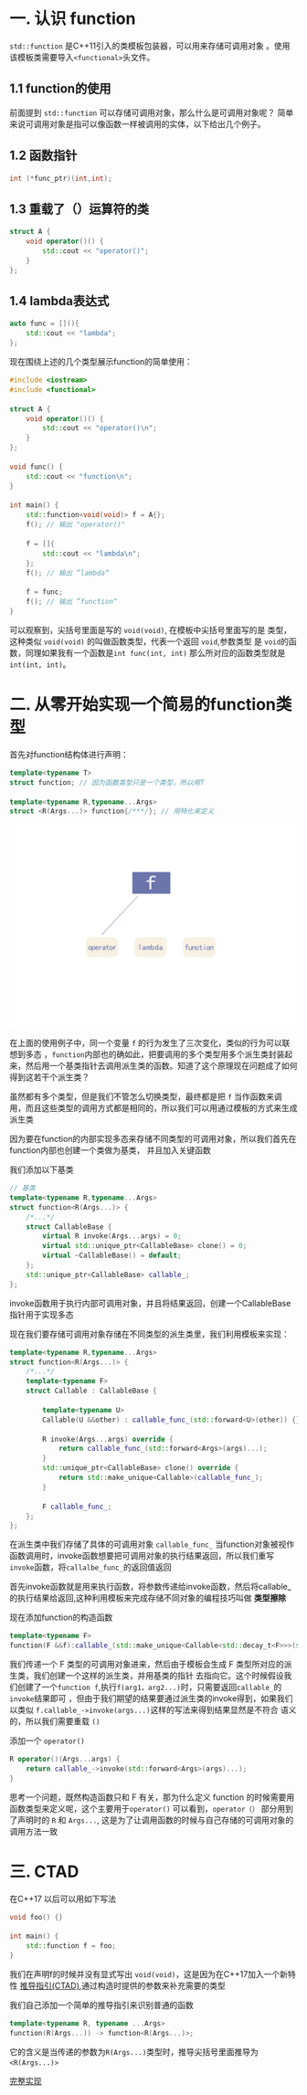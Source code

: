# 一. 认识 function

`std::function` 是C++11引入的类模板包装器，可以用来存储可调用对象
。使用该模板类需要导入`<functional>`头文件。
## 1.1 function的使用
前面提到 `std::function` 可以存储可调用对象，那么什么是可调用对象呢？
简单来说可调用对象是指可以像函数一样被调用的实体，以下给出几个例子。

## 1.2 函数指针
~~~cpp
int (*func_ptr)(int,int);
~~~
## 1.3 重载了（）运算符的类
~~~cpp
struct A {
    void operator()() {
        std::cout << "operator()";
    }
};
~~~
## 1.4 lambda表达式
~~~cpp
auto func = [](){
    std::cout << "lambda";
};
~~~

现在围绕上述的几个类型展示function的简单使用：
~~~cpp
#include <iostream>
#include <functional>
    
struct A {
    void operator()() {
        std::cout << "operator()\n";
    }
};

void func() {
    std::cout << "function\n";
}

int main() {
    std::function<void(void)> f = A{};
    f(); // 输出 "operator()"
    
    f = []{
        std::cout << "lambda\n";
    };
    f(); // 输出 ”lambda“
    
    f = func;
    f(); // 输出 ”function“
}
~~~

可以观察到，尖括号里面是写的 `void(void)`, 在模板中尖括号里面写的是 类型，这种类似 `void(void)` 的叫做函数类型，代表一个返回 `void`,参数类型
是 `void`的函数，同理如果我有一个函数是`int func(int, int)` 那么所对应的函数类型就是`int(int, int)`。

# 二. 从零开始实现一个简易的function类型

首先对function结构体进行声明：
~~~cpp
template<typename T>
struct function; // 因为函数类型只是一个类型，所以用T

template<typename R,typename...Args>
struct <R(Args...)> function{/***/}; // 用特化来定义
~~~

![](../../img/doc_tinystl_function1.jpg)

在上面的使用例子中，同一个变量 `f` 的行为发生了三次变化，类似的行为可以联想到多态
，`function`内部也的确如此，把要调用的多个类型用多个派生类封装起来，然后用一个基类指针去调用派生类的函数。知道了这个原理现在问题成了如何得到这若干个派生类？


虽然都有多个类型，但是我们不管怎么切换类型，最终都是把 `f` 当作函数来调用，而且这些类型的调用方式都是相同的，所以我们可以用通过模板的方式来生成派生类

因为要在function的内部实现多态来存储不同类型的可调用对象，所以我们首先在function内部也创建一个类做为基类，
并且加入关键函数


我们添加以下基类
~~~cpp
// 基类
template<typename R,typename...Args>
struct function<R(Args...)> {
    /*...*/
    struct CallableBase {
        virtual R invoke(Args...args) = 0;
        virtual std::unique_ptr<CallableBase> clone() = 0;
        virtual ~CallableBase() = default;
    };
    std::unique_ptr<CallableBase> callable_;
};
~~~

invoke函数用于执行内部可调用对象，并且将结果返回，创建一个CallableBase指针用于实现多态

现在我们要存储可调用对象存储在不同类型的派生类里，我们利用模板来实现：
~~~cpp
template<typename R,typename...Args>
struct function<R(Args...)> {
    /*...*/
    template<typename F>
    struct Callable : CallableBase {

        template<typename U>
        Callable(U &&other) : callable_func_(std::forward<U>(other)) {}

        R invoke(Args...args) override {
            return callable_func_(std::forward<Args>(args)...);
        }
        std::unique_ptr<CallableBase> clone() override {
            return std::make_unique<Callable>(callable_func_);
        }
            
        F callable_func_;
    };
};
~~~
在派生类中我们存储了具体的可调用对象 `callable_func_` 当function对象被视作函数调用时，invoke函数想要把可调用对象的执行结果返回，所以我们重写
`invoke`函数，将`callalbe_func_`的返回值返回

首先invoke函数就是用来执行函数，将参数传递给invoke函数，然后将callable_的执行结果给返回,这种利用模板来完成存储不同对象的编程技巧叫做
**类型擦除**

现在添加function的构造函数
~~~cpp
template<typename F>
function(F &&f):callable_(std::make_unique<Callable<std::decay_t<F>>>(std::forward<F>(f))) {}
~~~
我们传递一个 F 类型的可调用对象进来，然后由于模板会生成 F 类型所对应的派生类，我们创建一个这样的派生类，并用基类的指针
去指向它。这个时候假设我们创建了一个`function f`,执行`f(arg1，arg2...)`时，只需要返回`callable_`的`invoke`结果即可
，但由于我们期望的结果要通过派生类的invoke得到，如果我们以类似 `f.callable_->invoke(args...)`这样的写法来得到结果显然是不符合
语义的，所以我们需要重载 `()`

添加一个 `operator()`
~~~cpp
R operator()(Args...args) {
    return callable_->invoke(std::forward<Args>(args)...);
}
~~~
思考一个问题，既然构造函数只和 F 有关，那为什么定义 function 的时候需要用函数类型来定义呢，这个主要用于`operator()`
可以看到，`operator（）` 部分用到了声明时的 `R` 和 `Args...`, 这是为了让调用函数的时候与自己存储的可调用对象的调用方法一致

# 三. CTAD

在C++17 以后可以用如下写法
~~~cpp
void foo() {}

int main() {
    std::function f = foo;
}
~~~
我们在声明f的时候并没有显式写出 `void(void)`，这是因为在C++17加入一个新特性 [推导指引(CTAD)](https://zh.cppreference.com/w/cpp/language/class_template_argument_deduction),通过构造时提供的参数来补充需要的类型

我们自己添加一个简单的推导指引来识别普通的函数
~~~cpp
template<typename R, typename ...Args>
function(R(Args...)) -> function<R(Args...)>;
~~~

它的含义是当传递的参数为`R(Args...)`类型时，推导尖括号里面推导为 `<R(Args...)>`

[完整实现](https://github.com/M1saka2003/M1sakalib/blob/master/TinySTL/function.h)
